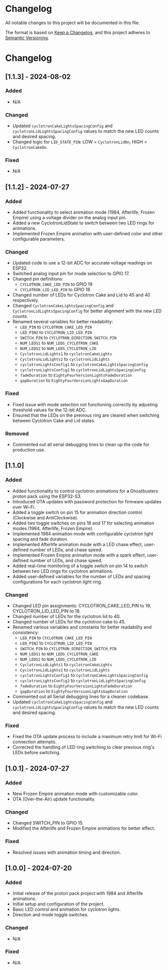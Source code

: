 # Changelog

All notable changes to this project will be documented in this file.

The format is based on [Keep a Changelog](https://keepachangelog.com/en/1.0.0/),
and this project adheres to [Semantic Versioning](https://semver.org/spec/v2.0.0.html).

# Changelog

## [1.1.3] - 2024-08-02

### Added
- N/A

### Changed
- Updated `cyclotronCakeLightsSpacingConfig` and `cyclotronLidLightsSpacingConfig` values to match the new LED counts and desired spacing.
- Changed logic for `LID_STATE_PIN`: LOW = `CyclotronLidOn`, HIGH = `CyclotronCakeOn`.

### Fixed
- N/A

## [1.1.2] - 2024-07-27
### Added
- Added functionality to select animation mode (1984, Afterlife, Frozen Empire) using a voltage divider on the analog input pin.
- Added a new CyclotronLidState to switch between two LED rings for animations.
- Implemented Frozen Empire animation with user-defined color and other configurable parameters.

### Changed
- Updated code to use a 12-bit ADC for accurate voltage readings on ESP32.
- Switched analog input pin for mode selection to GPIO 17.
- Changed pin definitions:
  - `CYCLOTRON_CAKE_LED_PIN` to GPIO 19
  - `CYCLOTRON_LID_LED_PIN` to GPIO 18
- Changed number of LEDs for Cyclotron Cake and Lid to 45 and 40 respectively.
- Changed `CyclotronCakeLightsSpacingConfig` and `CyclotronLidLightsSpacingConfig` for better alignment with the new LED counts.
- Renamed several variables for better readability:
  - `LED_PIN` to `CYCLOTRON_CAKE_LED_PIN`
  - `LED_PIN2` to `CYCLOTRON_LID_LED_PIN`
  - `SWITCH_PIN` to `CYCLOTRON_DIRECTION_SWITCH_PIN`
  - `NUM_LEDS1` to `NUM_LEDS_CYCLOTRON_CAKE`
  - `NUM_LEDS2` to `NUM_LEDS_CYCLOTRON_LID`
  - `CyclotronLidLights1` to `cyclotronCakeLights`
  - `CyclotronLidLights2` to `cyclotronLidLights`
  - `cyclotronLightsConfig1` to `cyclotronCakeLightsSpacingConfig`
  - `cyclotronLightsConfig2` to `cyclotronLidLightsSpacingConfig`
  - `fadeDuration` to `EightyFourVersionLightsFadeDuration`
  - `gapDuration` to `EightyFourVersionLightsGapDuration`

### Fixed
- Fixed issue with mode selection not functioning correctly by adjusting threshold values for the 12-bit ADC.
- Ensured that the LEDs on the previous ring are cleared when switching between Cyclotron Cake and Lid states.

### Removed
- Commented out all serial debugging lines to clean up the code for production use.

## [1.1.0]

### Added
- Added functionality to control cyclotron animations for a Ghostbusters proton pack using the ESP32-S3.
- Introduced OTA updates with password protection for firmware updates over Wi-Fi.
- Added a toggle switch on pin 15 for animation direction control (Clockwise and AntiClockwise).
- Added two toggle switches on pins 16 and 17 for selecting animation modes (1984, Afterlife, Frozen Empire).
- Implemented 1984 animation mode with configurable cyclotron light spacing and fade duration.
- Implemented Afterlife animation mode with a LED chase effect, user-defined number of LEDs, and chase speed.
- Implemented Frozen Empire animation mode with a spark effect, user-defined number of LEDs, and chase speed.
- Added real-time monitoring of a toggle switch on pin 14 to switch between two LED rings for cyclotron animations.
- Added user-defined variables for the number of LEDs and spacing configurations for each cyclotron light ring.

### Changed
- Changed LED pin assignments: CYCLOTRON_CAKE_LED_PIN to 19, CYCLOTRON_LID_LED_PIN to 18.
- Changed number of LEDs for the cyclotron lid to 40.
- Changed number of LEDs for the cyclotron cake to 45.
- Renamed various variables and constants for better readability and consistency:
  - `LED_PIN` to `CYCLOTRON_CAKE_LED_PIN`
  - `LED_PIN2` to `CYCLOTRON_LID_LED_PIN`
  - `SWITCH_PIN` to `CYCLOTRON_DIRECTION_SWITCH_PIN`
  - `NUM_LEDS1` to `NUM_LEDS_CYCLOTRON_CAKE`
  - `NUM_LEDS2` to `NUM_LEDS_CYCLOTRON_LID`
  - `CyclotronLidLights1` to `cyclotronCakeLights`
  - `CyclotronLidLights2` to `cyclotronLidLights`
  - `cyclotronLightsConfig1` to `cyclotronCakeLightsSpacingConfig`
  - `cyclotronLightsConfig2` to `cyclotronLidLightsSpacingConfig`
  - `fadeDuration` to `EightyFourVersionLightsFadeDuration`
  - `gapDuration` to `EightyFourVersionLightsGapDuration`
- Commented out all Serial debugging lines for a cleaner codebase.
- Updated `cyclotronCakeLightsSpacingConfig` and `cyclotronLidLightsSpacingConfig` values to match the new LED counts and desired spacing.

### Fixed
- Fixed the OTA update process to include a maximum retry limit for Wi-Fi connection attempts.
- Corrected the handling of LED ring switching to clear previous ring's LEDs before switching.

## [1.0.1] - 2024-07-27
### Added
- New Frozen Empire animation mode with customizable color.
- OTA (Over-the-Air) update functionality.

### Changed
- Changed SWITCH_PIN to GPIO 15.
- Modified the Afterlife and Frozen Empire animations for better effect.

### Fixed
- Resolved issues with animation timing and direction.

## [1.0.0] - 2024-07-20

### Added
- Initial release of the proton pack project with 1984 and Afterlife animations.
- Initial setup and configuration of the project.
- Basic LED control and animation for cyclotron lights.
- Direction and mode toggle switches.

### Changed
- N/A

### Fixed
- N/A